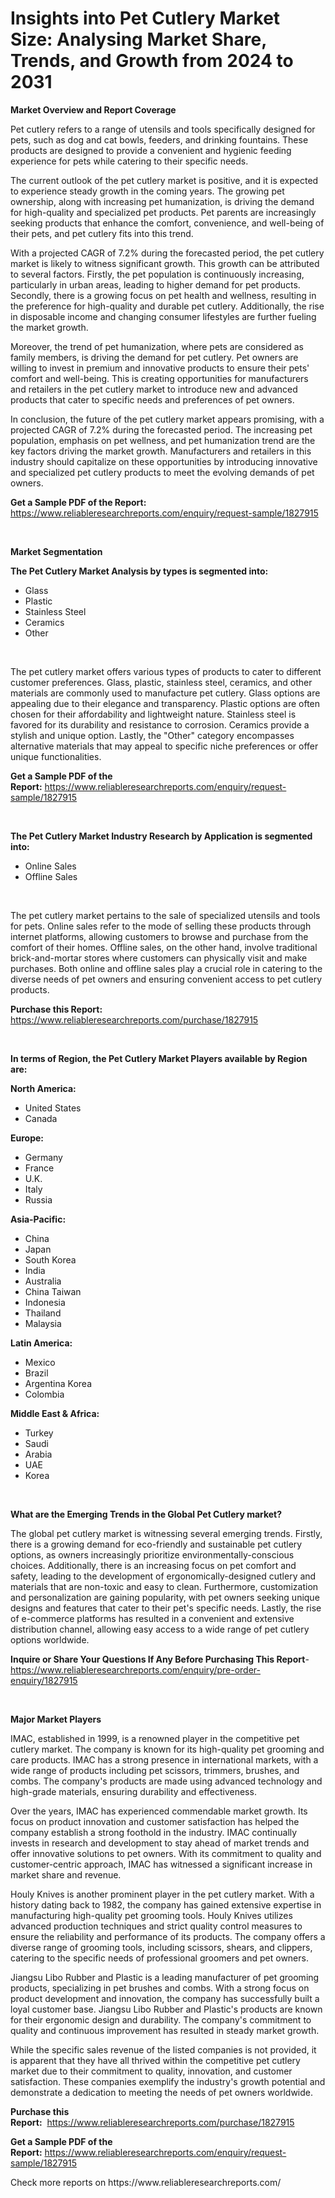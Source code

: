 <p><h1>Insights into Pet Cutlery Market Size: Analysing Market Share, Trends, and Growth from 2024 to 2031</h1></p><p><strong>Market Overview and Report Coverage</strong></p>
<p><p>Pet cutlery refers to a range of utensils and tools specifically designed for pets, such as dog and cat bowls, feeders, and drinking fountains. These products are designed to provide a convenient and hygienic feeding experience for pets while catering to their specific needs.</p><p>The current outlook of the pet cutlery market is positive, and it is expected to experience steady growth in the coming years. The growing pet ownership, along with increasing pet humanization, is driving the demand for high-quality and specialized pet products. Pet parents are increasingly seeking products that enhance the comfort, convenience, and well-being of their pets, and pet cutlery fits into this trend.</p><p>With a projected CAGR of 7.2% during the forecasted period, the pet cutlery market is likely to witness significant growth. This growth can be attributed to several factors. Firstly, the pet population is continuously increasing, particularly in urban areas, leading to higher demand for pet products. Secondly, there is a growing focus on pet health and wellness, resulting in the preference for high-quality and durable pet cutlery. Additionally, the rise in disposable income and changing consumer lifestyles are further fueling the market growth.</p><p>Moreover, the trend of pet humanization, where pets are considered as family members, is driving the demand for pet cutlery. Pet owners are willing to invest in premium and innovative products to ensure their pets' comfort and well-being. This is creating opportunities for manufacturers and retailers in the pet cutlery market to introduce new and advanced products that cater to specific needs and preferences of pet owners.</p><p>In conclusion, the future of the pet cutlery market appears promising, with a projected CAGR of 7.2% during the forecasted period. The increasing pet population, emphasis on pet wellness, and pet humanization trend are the key factors driving the market growth. Manufacturers and retailers in this industry should capitalize on these opportunities by introducing innovative and specialized pet cutlery products to meet the evolving demands of pet owners.</p></p>
<p><strong>Get a Sample PDF of the Report:</strong> <a href="https://www.reliableresearchreports.com/enquiry/request-sample/1827915">https://www.reliableresearchreports.com/enquiry/request-sample/1827915</a></p>
<p>&nbsp;</p>
<p><strong>Market Segmentation</strong></p>
<p><strong>The Pet Cutlery Market Analysis by types is segmented into:</strong></p>
<p><ul><li>Glass</li><li>Plastic</li><li>Stainless Steel</li><li>Ceramics</li><li>Other</li></ul></p>
<p>&nbsp;</p>
<p><p>The pet cutlery market offers various types of products to cater to different customer preferences. Glass, plastic, stainless steel, ceramics, and other materials are commonly used to manufacture pet cutlery. Glass options are appealing due to their elegance and transparency. Plastic options are often chosen for their affordability and lightweight nature. Stainless steel is favored for its durability and resistance to corrosion. Ceramics provide a stylish and unique option. Lastly, the "Other" category encompasses alternative materials that may appeal to specific niche preferences or offer unique functionalities.</p></p>
<p><strong>Get a Sample PDF of the Report:</strong>&nbsp;<a href="https://www.reliableresearchreports.com/enquiry/request-sample/1827915">https://www.reliableresearchreports.com/enquiry/request-sample/1827915</a></p>
<p>&nbsp;</p>
<p><strong>The Pet Cutlery Market Industry Research by Application is segmented into:</strong></p>
<p><ul><li>Online Sales</li><li>Offline Sales</li></ul></p>
<p>&nbsp;</p>
<p><p>The pet cutlery market pertains to the sale of specialized utensils and tools for pets. Online sales refer to the mode of selling these products through internet platforms, allowing customers to browse and purchase from the comfort of their homes. Offline sales, on the other hand, involve traditional brick-and-mortar stores where customers can physically visit and make purchases. Both online and offline sales play a crucial role in catering to the diverse needs of pet owners and ensuring convenient access to pet cutlery products.</p></p>
<p><strong>Purchase this Report:</strong>&nbsp; <a href="https://www.reliableresearchreports.com/purchase/1827915">https://www.reliableresearchreports.com/purchase/1827915</a></p>
<p>&nbsp;</p>
<p><strong>In terms of Region, the Pet Cutlery Market Players available by Region are:</strong></p>
<p>
    <p> <strong> North America: </strong>
        <ul>
            <li>United States</li>
            <li>Canada</li>
        </ul>
        </p> 
    <p> <strong> Europe: </strong>
        <ul>
            <li>Germany</li>
            <li>France</li>
            <li>U.K.</li>
            <li>Italy</li>
            <li>Russia</li>
        </ul>
        </p> 
    <p> <strong> Asia-Pacific: </strong>
        <ul>
            <li>China</li>
            <li>Japan</li>
            <li>South Korea</li>
            <li>India</li>
            <li>Australia</li>
            <li>China Taiwan</li>
            <li>Indonesia</li>
            <li>Thailand</li>
            <li>Malaysia</li>
        </ul>
        </p> 
    <p> <strong> Latin America: </strong>
        <ul>
            <li>Mexico</li>
            <li>Brazil</li>
            <li>Argentina Korea</li>
            <li>Colombia</li>
        </ul>
        </p> 
    <p> <strong> Middle East & Africa: </strong>
        <ul>
            <li>Turkey</li>
            <li>Saudi</li>
            <li>Arabia</li>
            <li>UAE</li>
            <li>Korea</li>
        </ul>
    </p>
    </p>
<p>&nbsp;</p>
<p><strong>What are the Emerging Trends in the Global Pet Cutlery market?</strong></p>
<p><p>The global pet cutlery market is witnessing several emerging trends. Firstly, there is a growing demand for eco-friendly and sustainable pet cutlery options, as owners increasingly prioritize environmentally-conscious choices. Additionally, there is an increasing focus on pet comfort and safety, leading to the development of ergonomically-designed cutlery and materials that are non-toxic and easy to clean. Furthermore, customization and personalization are gaining popularity, with pet owners seeking unique designs and features that cater to their pet's specific needs. Lastly, the rise of e-commerce platforms has resulted in a convenient and extensive distribution channel, allowing easy access to a wide range of pet cutlery options worldwide.</p></p>
<p><strong>Inquire or Share Your Questions If Any Before Purchasing This Report</strong>- <a href="https://www.reliableresearchreports.com/enquiry/pre-order-enquiry/1827915">https://www.reliableresearchreports.com/enquiry/pre-order-enquiry/1827915</a></p>
<p>&nbsp;</p>
<p><strong>Major Market Players</strong></p>
<p><p>IMAC, established in 1999, is a renowned player in the competitive pet cutlery market. The company is known for its high-quality pet grooming and care products. IMAC has a strong presence in international markets, with a wide range of products including pet scissors, trimmers, brushes, and combs. The company's products are made using advanced technology and high-grade materials, ensuring durability and effectiveness. </p><p>Over the years, IMAC has experienced commendable market growth. Its focus on product innovation and customer satisfaction has helped the company establish a strong foothold in the industry. IMAC continually invests in research and development to stay ahead of market trends and offer innovative solutions to pet owners. With its commitment to quality and customer-centric approach, IMAC has witnessed a significant increase in market share and revenue.</p><p>Houly Knives is another prominent player in the pet cutlery market. With a history dating back to 1982, the company has gained extensive expertise in manufacturing high-quality pet grooming tools. Houly Knives utilizes advanced production techniques and strict quality control measures to ensure the reliability and performance of its products. The company offers a diverse range of grooming tools, including scissors, shears, and clippers, catering to the specific needs of professional groomers and pet owners.</p><p>Jiangsu Libo Rubber and Plastic is a leading manufacturer of pet grooming products, specializing in pet brushes and combs. With a strong focus on product development and innovation, the company has successfully built a loyal customer base. Jiangsu Libo Rubber and Plastic's products are known for their ergonomic design and durability. The company's commitment to quality and continuous improvement has resulted in steady market growth.</p><p>While the specific sales revenue of the listed companies is not provided, it is apparent that they have all thrived within the competitive pet cutlery market due to their commitment to quality, innovation, and customer satisfaction. These companies exemplify the industry's growth potential and demonstrate a dedication to meeting the needs of pet owners worldwide.</p></p>
<p><strong>Purchase this Report:</strong>&nbsp;&nbsp;<a href="https://www.reliableresearchreports.com/purchase/1827915">https://www.reliableresearchreports.com/purchase/1827915</a></p>
<p></p>
<p><strong>Get a Sample PDF of the Report:</strong>&nbsp;<a href="https://www.reliableresearchreports.com/enquiry/request-sample/1827915">https://www.reliableresearchreports.com/enquiry/request-sample/1827915</a></p>
<p>Check more reports on https://www.reliableresearchreports.com/</p>